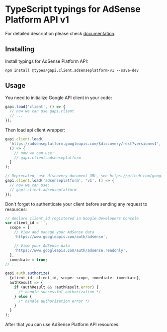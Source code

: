 # TypeScript typings for AdSense Platform API v1

For detailed description please check [documentation](https://developers.google.com/adsense/platforms/).

## Installing

Install typings for AdSense Platform API:

```
npm install @types/gapi.client.adsenseplatform-v1 --save-dev
```

## Usage

You need to initialize Google API client in your code:

```typescript
gapi.load('client', () => {
  // now we can use gapi.client
  // ...
});
```

Then load api client wrapper:

```typescript
gapi.client.load(
  'https://adsenseplatform.googleapis.com/$discovery/rest?version=v1',
  () => {
    // now we can use:
    // gapi.client.adsenseplatform
  }
);
```

```typescript
// Deprecated, use discovery document URL, see https://github.com/google/google-api-javascript-client/blob/master/docs/reference.md#----gapiclientloadname----version----callback--
gapi.client.load('adsenseplatform', 'v1', () => {
  // now we can use:
  // gapi.client.adsenseplatform
});
```

Don't forget to authenticate your client before sending any request to resources:

```typescript
// declare client_id registered in Google Developers Console
var client_id = '',
  scope = [
    // View and manage your AdSense data
    'https://www.googleapis.com/auth/adsense',

    // View your AdSense data
    'https://www.googleapis.com/auth/adsense.readonly',
  ],
  immediate = true;
// ...

gapi.auth.authorize(
  {client_id: client_id, scope: scope, immediate: immediate},
  authResult => {
    if (authResult && !authResult.error) {
      /* handle successful authorization */
    } else {
      /* handle authorization error */
    }
  }
);
```

After that you can use AdSense Platform API resources: <!-- TODO: make this work for multiple namespaces -->

```typescript

```
